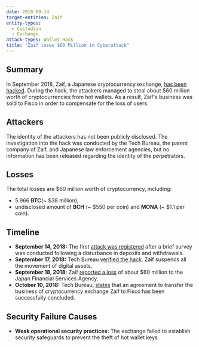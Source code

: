 ```yaml
---
date: 2018-09-14
target-entities: Zaif
entity-types:
  - Custodian
  - Exchange
attack-types: Wallet Hack
title: "Zaif loses $60 Million in Cyberattack"
---
```


## Summary

In September 2018, Zaif, a Japanese cryptocurrency exchange, [has been hacked](https://cointelegraph.com/news/japanese-cryptocurrency-exchange-hacked-59-million-in-losses-reported). During the hack, the attackers managed to steal about $60 million worth of cryptocurrencies from hot wallets. As a result, Zaif's business was sold to Fisco in order to compensate for the loss of users.

## Attackers

The identity of the attackers has not been publicly disclosed. The investigation into the hack was conducted by the Tech Bureau, the parent company of Zaif, and Japanese law enforcement agencies, but no information has been released regarding the identity of the perpetrators.

## Losses

The total losses are $60 million worth of cryptocurrency, including:

- 5.966 **BTC**(~ $38 million),
- undisclosed amount of **BCH** (~ $550 per coin) and **MONA** (~ $1.1 per coin).

## Timeline

- **September 14, 2018:** The first [attack was registered](https://www.ibtimes.com/cryptocurrency-exchange-zaif-hacked-60-million-worth-tokens-stolen-operations-2718453) after a brief survey was conducted following a disturbance in deposits and withdrawals.
- **September 17, 2018:** Tech Bureau [verified the hack](https://crypto.news/japanese-exchange-zaif-crypto-hack-loses-60-million/). Zaif suspends all the movement of digital assets.
- **September 18, 2018:** Zaif [reported a loss](https://cryptonews.net/editorial/investments/zaif-case-or-why-japanese-exchanges-lost-518-million-for-six-months/) of about $60 million to the Japan Financial Services Agency.
- **October 10, 2018:** Tech Bureau, [states](https://cointelegraph.com/news/hacked-japanese-crypto-exchange-zaif-releases-financial-support-plan-for-customer-assets) that an agreement to transfer the business of cryptocurrency exchange Zaif to Fisco has been successfully concluded.

## Security Failure Causes

- **Weak operational security practices:** The exchange failed to establish security safeguards to prevent the theft of hot wallet keys.
